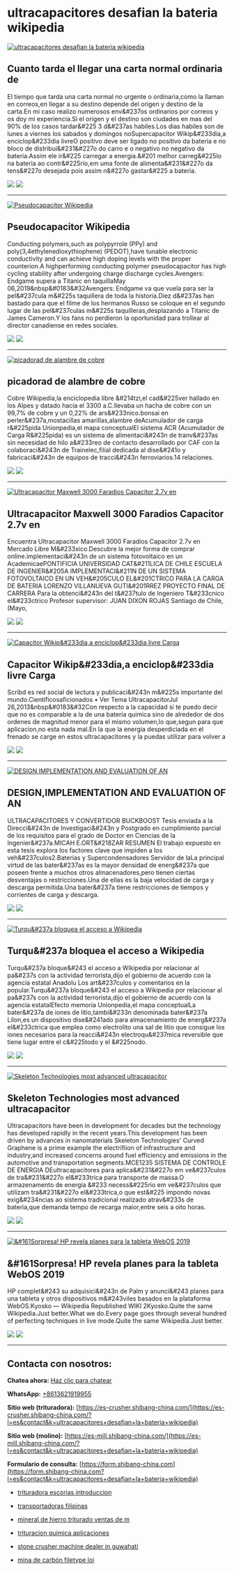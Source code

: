 # ultracapacitores desafian la bateria wikipedia

<a href="https://swt.shibang-china.com/?l=es&img&k=ultracapacitores+desafian+la+bateria+wikipedia" target="_blank">![ultracapacitores desafian la bateria wikipedia](http://static.shibang-china.com/all-800x300/1432.jpg)</a>

## Cuanto tarda el llegar una carta normal ordinaria de
El tiempo que tarda una carta normal no urgente o ordinaria,como la llaman en correos,en llegar a su destino depende del origen y destino de la carta.En mi caso realizo numerosos env&#237os ordinarios por correos y os doy mi experiencia.Si el origen y el destino son ciudades en mas del 90% de los casos tardar&#225 3 d&#237as habiles.Los dias habiles son de lunes a viernes los sabados y domingos noSupercapacitor Wikip&#233dia,a enciclop&#233dia livreO positivo deve ser ligado no positivo da bateria e no bloco de distribui&#231&#227o do carro e o negativo no negativo da bateria.Assim ele ir&#225 carregar a energia.&#201 melhor carreg&#225lo na bateria ao contr&#225rio,em uma fonte de alimenta&#231&#227o da tens&#227o desejada pois assim n&#227o gastar&#225 a bateria.


<a href="https://whatsapp.shibangsoft.com/WhatsApp.php" target="_blank" title="WhatsApp">![](http://static.shibang-china.com/icon/whatsapp.png)</a> <a href="https://swt.shibang-china.com/?l=es&icon&k=ultracapacitores+desafian+la+bateria+wikipedia" target="_blank">![](http://static.shibang-china.com/icon/chat-es.png)</a>

---

<a href="https://swt.shibang-china.com/?l=es&img&k=ultracapacitores+desafian+la+bateria+wikipedia" target="_blank">![Pseudocapacitor Wikipedia](http://static.shibang-china.com/all-800x300/984.jpg)</a>

## Pseudocapacitor Wikipedia
Conducting polymers,such as polypyrrole (PPy) and poly(3,4ethylenedioxythiophene) (PEDOT),have tunable electronic conductivity and can achieve high doping levels with the proper counterion.A highperforming conducting polymer pseudocapacitor has high cycling stability after undergoing charge discharge cycles.Avengers: Endgame supera a Titanic en taquillaMay 06,2019&nbsp&#0183&#32Avengers: Endgame va que vuela para ser la pel&#237cula m&#225s taquillera de toda la historia.Diez d&#237as han bastado para que el filme de los hermanos Russo se coloque en el segundo lugar de las pel&#237culas m&#225s taquilleras,desplazando a Titanic de James Cameron.Y los fans no perdieron la oportunidad para trollear al director canadiense en redes sociales.


<a href="https://whatsapp.shibangsoft.com/WhatsApp.php" target="_blank" title="WhatsApp">![](http://static.shibang-china.com/icon/whatsapp.png)</a> <a href="https://swt.shibang-china.com/?l=es&icon&k=ultracapacitores+desafian+la+bateria+wikipedia" target="_blank">![](http://static.shibang-china.com/icon/chat-es.png)</a>

---

<a href="https://swt.shibang-china.com/?l=es&img&k=ultracapacitores+desafian+la+bateria+wikipedia" target="_blank">![picadorad de alambre de cobre](http://static.shibang-china.com/all-800x300/14.jpg)</a>

## picadorad de alambre de cobre
Cobre Wikipedia,la enciclopedia libre &#214tzi,el cad&#225ver hallado en los Alpes y datado hacia el 3300 a.C.llevaba un hacha de cobre con un 99,7% de cobre y un 0,22% de ars&#233nico.bonsai en perler&#237a,mostacillas amarillas,alambre deAcumulador de carga r&#225pida Unionpedia,el mapa conceptualEl sistema ACR (Acumulador de Carga R&#225pida) es un sistema de alimentaci&#243n de tranv&#237as sin necesidad de hilo a&#233reo de contacto desarrollado por CAF con la colaboraci&#243n de Trainelec,filial dedicada al dise&#241o y fabricaci&#243n de equipos de tracci&#243n ferroviarios.14 relaciones.


<a href="https://whatsapp.shibangsoft.com/WhatsApp.php" target="_blank" title="WhatsApp">![](http://static.shibang-china.com/icon/whatsapp.png)</a> <a href="https://swt.shibang-china.com/?l=es&icon&k=ultracapacitores+desafian+la+bateria+wikipedia" target="_blank">![](http://static.shibang-china.com/icon/chat-es.png)</a>

---

<a href="https://swt.shibang-china.com/?l=es&img&k=ultracapacitores+desafian+la+bateria+wikipedia" target="_blank">![Ultracapacitor Maxwell 3000 Faradios Capacitor 2.7v en](http://static.shibang-china.com/all-800x300/581.jpg)</a>

## Ultracapacitor Maxwell 3000 Faradios Capacitor 2.7v en
Encuentra Ultracapacitor Maxwell 3000 Faradios Capacitor 2.7v en Mercado Libre M&#233xico.Descubre la mejor forma de comprar online.implementaci&#243n de un sistema fotovoltaico en un AcademicaePONTIFICIA UNIVERSIDAD CAT&#211LICA DE CHILE ESCUELA DE INGENIER&#205A IMPLEMENTACI&#211N DE UN SISTEMA FOTOVOLTAICO EN UN VEH&#205CULO EL&#201CTRICO PARA LA CARGA DE BATERIA LORENZO VILLANUEVA GUTI&#201RREZ PROYECTO FINAL DE CARRERA Para la obtenci&#243n del t&#237tulo de Ingeniero T&#233cnico el&#233ctrico Profesor supervisor: JUAN DIXON ROJAS Santiago de Chile,(Mayo,


<a href="https://whatsapp.shibangsoft.com/WhatsApp.php" target="_blank" title="WhatsApp">![](http://static.shibang-china.com/icon/whatsapp.png)</a> <a href="https://swt.shibang-china.com/?l=es&icon&k=ultracapacitores+desafian+la+bateria+wikipedia" target="_blank">![](http://static.shibang-china.com/icon/chat-es.png)</a>

---

<a href="https://swt.shibang-china.com/?l=es&img&k=ultracapacitores+desafian+la+bateria+wikipedia" target="_blank">![Capacitor Wikip&#233dia,a enciclop&#233dia livre Carga](http://static.shibang-china.com/all-800x300/263.jpg)</a>

## Capacitor Wikip&#233dia,a enciclop&#233dia livre Carga
Scribd es red social de lectura y publicaci&#243n m&#225s importante del mundo.Cientificosaficionados • Ver Tema UltracapacitorJul 26,2013&nbsp&#0183&#32Con respecto a la capacidad si te puedo decir que no es comparable a la de una bateria quimica sino de alrededor de dos ordenes de magnitud menor para el mismo volumen,lo que,segun para que aplicacion,no esta nada mal.En la que la energia desperdiciada en el frenado se carge en estos ultracapacitores y la puedas utilizar para volver a


<a href="https://whatsapp.shibangsoft.com/WhatsApp.php" target="_blank" title="WhatsApp">![](http://static.shibang-china.com/icon/whatsapp.png)</a> <a href="https://swt.shibang-china.com/?l=es&icon&k=ultracapacitores+desafian+la+bateria+wikipedia" target="_blank">![](http://static.shibang-china.com/icon/chat-es.png)</a>

---

<a href="https://swt.shibang-china.com/?l=es&img&k=ultracapacitores+desafian+la+bateria+wikipedia" target="_blank">![DESIGN,IMPLEMENTATION AND EVALUATION OF AN](http://static.shibang-china.com/all-800x300/384.jpg)</a>

## DESIGN,IMPLEMENTATION AND EVALUATION OF AN
ULTRACAPACITORES Y CONVERTIDOR BUCKBOOST Tesis enviada a la Direcci&#243n de Investigaci&#243n y Postgrado en cumplimiento parcial de los requisitos para el grado de Doctor en Ciencias de la Ingenier&#237a.MICAH E.ORT&#218ZAR RESUMEN El trabajo expuesto en esta tesis explora los factores clave que impiden a los veh&#237culos2.Baterias y Supercondensadores Servidor de laLa principal virtud de las bater&#237as es la mayor densidad de energ&#237a que poseen frente a muchos otros almacenadores,pero tienen ciertas desventajas o restricciones.Una de ellas es la baja velocidad de carga y descarga permitida.Una bater&#237a tiene restricciones de tiempos y corrientes de carga y descarga.


<a href="https://whatsapp.shibangsoft.com/WhatsApp.php" target="_blank" title="WhatsApp">![](http://static.shibang-china.com/icon/whatsapp.png)</a> <a href="https://swt.shibang-china.com/?l=es&icon&k=ultracapacitores+desafian+la+bateria+wikipedia" target="_blank">![](http://static.shibang-china.com/icon/chat-es.png)</a>

---

<a href="https://swt.shibang-china.com/?l=es&img&k=ultracapacitores+desafian+la+bateria+wikipedia" target="_blank">![Turqu&#237a bloquea el acceso a Wikipedia](http://static.shibang-china.com/all-800x300/189.jpg)</a>

## Turqu&#237a bloquea el acceso a Wikipedia
Turqu&#237a bloque&#243 el acceso a Wikipedia por relacionar al pa&#237s con la actividad terrorista,dijo el gobierno de acuerdo con la agencia estatal Anadolu Los art&#237culos y comentarios en la popular.Turqu&#237a bloque&#243 el acceso a Wikipedia por relacionar al pa&#237s con la actividad terrorista,dijo el gobierno de acuerdo con la agencia estatalEfecto memoria Unionpedia,el mapa conceptualLa bater&#237a de iones de litio,tambi&#233n denominada bater&#237a LiIon,es un dispositivo dise&#241ado para almacenamiento de energ&#237a el&#233ctrica que emplea como electrolito una sal de litio que consigue los iones necesarios para la reacci&#243n electroqu&#237mica reversible que tiene lugar entre el c&#225todo y el &#225nodo.


<a href="https://whatsapp.shibangsoft.com/WhatsApp.php" target="_blank" title="WhatsApp">![](http://static.shibang-china.com/icon/whatsapp.png)</a> <a href="https://swt.shibang-china.com/?l=es&icon&k=ultracapacitores+desafian+la+bateria+wikipedia" target="_blank">![](http://static.shibang-china.com/icon/chat-es.png)</a>

---

<a href="https://swt.shibang-china.com/?l=es&img&k=ultracapacitores+desafian+la+bateria+wikipedia" target="_blank">![Skeleton Technologies most advanced ultracapacitor](http://static.shibang-china.com/all-800x300/1304.jpg)</a>

## Skeleton Technologies most advanced ultracapacitor
Ultracapacitors have been in development for decades but the technology has developed rapidly in the recent years.This development has been driven by advances in nanomaterials Skeleton Technologies' Curved Graphene is a prime example the electrifiion of infrastructure and industry,and increased concerns around fuel efficiency and emissions in the automotive and transportation segments.MCE1235 SISTEMA DE CONTROLE DE ENERGIA DEultracapacitores para aplica&#231&#227o em ve&#237culos de tra&#231&#227o el&#233trica para transporte de massa.O armazenamento de energia &#233 necess&#225rio em ve&#237culos que utilizam tra&#231&#227o el&#233trica,o que est&#225 impondo novas exig&#234ncias ao sistema tradicional realizado atrav&#233s de bateria,que demanda tempo de recarga maior,entre seis a oito horas.


<a href="https://whatsapp.shibangsoft.com/WhatsApp.php" target="_blank" title="WhatsApp">![](http://static.shibang-china.com/icon/whatsapp.png)</a> <a href="https://swt.shibang-china.com/?l=es&icon&k=ultracapacitores+desafian+la+bateria+wikipedia" target="_blank">![](http://static.shibang-china.com/icon/chat-es.png)</a>

---

<a href="https://swt.shibang-china.com/?l=es&img&k=ultracapacitores+desafian+la+bateria+wikipedia" target="_blank">![&#161Sorpresa! HP revela planes para la tableta WebOS 2019](http://static.shibang-china.com/all-800x300/598.jpg)</a>

## &#161Sorpresa! HP revela planes para la tableta WebOS 2019
HP complet&#243 su adquisici&#243n de Palm y anunci&#243 planes para una tableta y otros dispositivos m&#243viles basados en la plataforma WebOS.Kyosko — Wikipedia Republished WIKI 2Kyosko.Quite the same Wikipedia.Just better.What we do.Every page goes through several hundred of perfecting techniques in live mode.Quite the same Wikipedia.Just better.


<a href="https://whatsapp.shibangsoft.com/WhatsApp.php" target="_blank" title="WhatsApp">![](http://static.shibang-china.com/icon/whatsapp.png)</a> <a href="https://swt.shibang-china.com/?l=es&icon&k=ultracapacitores+desafian+la+bateria+wikipedia" target="_blank">![](http://static.shibang-china.com/icon/chat-es.png)</a>

---
## Contacta con nosotros:

**Chatea ahora:** [Haz clic para chatear](https://swt.shibang-china.com?l=es&contact&k=ultracapacitores+desafian+la+bateria+wikipedia)

**WhatsApp:**  [+8613621919955](https://whatsapp.shibangsoft.com/WhatsApp.php)

**Sitio web (trituradora):** [https://es-crusher.shibang-china.com/](https://es-crusher.shibang-china.com/?l=es&contact&k=ultracapacitores+desafian+la+bateria+wikipedia)

**Sitio web (molino):** [https://es-mill.shibang-china.com/](https://es-mill.shibang-china.com/?l=es&contact&k=ultracapacitores+desafian+la+bateria+wikipedia)

**Formulario de consulta:** [https://form.shibang-china.com](https://form.shibang-china.com?l=es&contact&k=ultracapacitores+desafian+la+bateria+wikipedia)

* [trituradora escorias introduccion](../72/trituradora%20escorias%20introduccion.md)

* [transportadoras filipinas](../74/transportadoras%20filipinas.md)

* [mineral de hierro triturado ventas de m](../67/mineral%20de%20hierro%20triturado%20ventas%20de%20m.md)

* [trituracion quimica aplicaciones](../75/trituracion%20quimica%20aplicaciones.md)

* [stone crusher machine dealer in guwahati](../73/stone%20crusher%20machine%20dealer%20in%20guwahati.md)

* [mina de carbón filetype loi](../68/mina%20de%20carb%C3%B3n%20filetype%20loi.md)